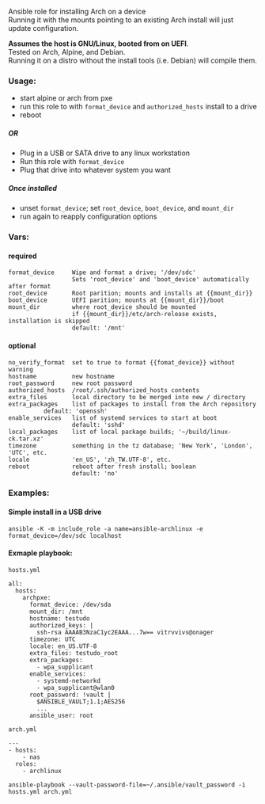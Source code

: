 Ansible role for installing Arch on a device  
Running it with the mounts pointing to an existing Arch install will just update configuration.  

**Assumes the host is GNU/Linux, booted from on UEFI**.  
Tested on Arch, Alpine, and Debian.  
Running it on a distro without the install tools (i.e. Debian) will compile them.  

### Usage:
- start alpine or arch from pxe  
- run this role to with `format_device` and `authorized_hosts` install to a drive
- reboot
##### OR
- Plug in a USB or SATA drive to any linux workstation
- Run this role with `format_device`
- Plug that drive into whatever system you want

##### Once installed
- unset `format_device`; set `root_device`, `boot_device`, and `mount_dir`
- run again to reapply configuration options

### Vars:
#### required
```
format_device     Wipe and format a drive; '/dev/sdc'
                  Sets 'root_device' and 'boot_device' automatically after format
root_device       Root parition; mounts and installs at {{mount_dir}}
boot_device       UEFI parition; mounts at {{mount_dir}}/boot 
mount_dir         where root_device should be mounted
                  if {{mount_dir}}/etc/arch-release exists, installation is skipped
                  default: '/mnt'
```
#### optional
```
no_verify_format  set to true to format {{fomat_device}} without warning
hostname          new hostname
root_password     new root password
authorized_hosts  /root/.ssh/authorized_hosts contents
extra_files       local directory to be merged into new / directory
extra_packages    list of packages to install from the Arch repository
		  default: 'openssh'
enable_services   list of systemd services to start at boot
                  default: 'sshd'
local_packages    list of local package builds; '~/build/linux-ck.tar.xz'
timezone          something in the tz database; 'New York', 'London', 'UTC', etc.
locale            'en_US', 'zh_TW.UTF-8', etc.
reboot            reboot after fresh install; boolean
                  default: 'no'
```

### Examples:
#### Simple install in a USB drive
```ansible -K -m include_role -a name=ansible-archlinux -e format_device=/dev/sdc localhost```
#### Exmaple playbook:
```
hosts.yml

all:
  hosts:
    archpxe:
      format_device: /dev/sda
      mount_dir: /mnt
      hostname: testudo
      authorized_keys: |
        ssh-rsa AAAAB3NzaC1yc2EAAA...7w== vitrvvivs@onager
      timezone: UTC
      locale: en_US.UTF-8
      extra_files: testudo_root
      extra_packages:
        - wpa_supplicant
      enable_services: 
        - systemd-networkd
        - wpa_supplicant@wlan0
      root_password: !vault |
        $ANSIBLE_VAULT;1.1;AES256
        ...
      ansible_user: root

arch.yml

---
- hosts:
    - nas
  roles:
    - archlinux
```
```
ansible-playbook --vault-password-file=~/.ansible/vault_password -i hosts.yml arch.yml
```
